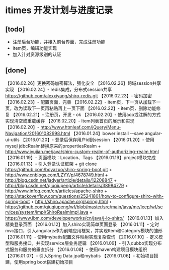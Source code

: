 # itimes 开发计划与进度记录

## [todo]

- 注册后台功能，并接入前台界面，完成注册功能
- item页，编辑功能实现
- 加入针对资源级别的认证

## [done]
【2016.02.26】更换密码加密算法，强化安全
【2016.02.26】跨域session共享实现
【2016.02.24】- redis集成，分布式session共享
    https://github.com/alexxiyang/shiro-redis.git
【2016.02.23】- 密码加密
【2016.02.23】- 配置页面，完善
【2016.02.22】- item页，下一页从加载下一页，改为读取下一页再粘贴再上一页下面
【2016.02.22】- item页，删除功能修复
【2016.02.21】- 注册页，开发 - ok
【2016.02.20】- 使用aop或注解的方式实现清空或重载缓存
【2016.02.20】- Item列表首页的展示和实现
【2016.02.20】- http://www.htmleaf.com/jQuery/Menu-Navigation/201601082998.html
【2016.01.24】bower install --save angular-ui-utils
【2016.01.20】- 登录后保存用户id到session
【2016.01.20】- 使用mysql jdbcRealm替换原来的propertiesRealm
    + http://www.iyujian.me/java/shiro-custom-realm-of-authorizing-realm.html
【2016.01.19】- 页面模块：Location、Tags
【2016.01.19】project模块完成
【2016.01.13】- 引入登录认证框架
    + git clone https://github.com/boyazuo/shiro-spring-boot.git
    + http://www.cnblogs.com/LZYY/p/4678749.html
    + http://blog.csdn.net/jadyer/article/details/12208847
    + http://blog.csdn.net/qiuqiupeng/article/details/38984779
    + http://www.infoq.com/cn/articles/apache-shiro
    + http://stackoverflow.com/questions/25241801/how-to-configure-shiro-with-spring-boot
    + http://shiro.apache.org/spring.html
    + https://github.com/qiuqiupeng/wf/blob/master/src/main/java/me/leep/wf/services/system/impl/ShiroRealmImpl.java
    + https://www.ibm.com/developerworks/cn/java/j-lo-shiro/
【2016.01.13】加入精美登录页面
【2016.01.12】加入shiro实现简单页面登录
【2016.01.11】- 定时mvc接口，引入angularjs作为前端应用框架，并实现Item和Category模块的雏形
【2016.01.11】- 使用mybatis配置文件映射实现复杂查询
【2016.01.10】- 定义模型和服务接口，并实现service层业务逻辑
【2016.01.09】- 引入dubbo实现分布式服务和服务的垂直拆分
【2016.01.08】- 使用maven构建项目模块组织
【2016.01.07】- 引入Spring Data jpa和mybatis
【2016.01.06】- 初始项目搭建，使用spring boot搭建初始项目

